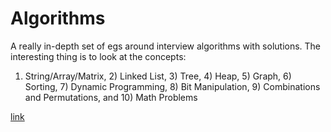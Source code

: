 # Algorithms

A really in-depth set of egs around interview algorithms with solutions.
The interesting thing is to look at the concepts:
1) String/Array/Matrix, 2) Linked List, 3) Tree, 4) Heap, 5) Graph, 6) Sorting, 7) Dynamic Programming, 8) Bit Manipulation, 9) Combinations and Permutations, and 10) Math Problems

[link](http://www.programcreek.com/2012/11/top-10-algorithms-for-coding-interview/)
